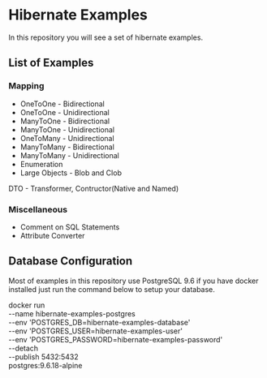 # Hibernate Examples

In this repository you will see a set of hibernate examples.


## List of Examples


### Mapping

* OneToOne - Bidirectional
* OneToOne - Unidirectional
* ManyToOne - Bidirectional
* ManyToOne - Unidirectional
* OneToMany - Unidirectional
* ManyToMany - Bidirectional
* ManyToMany - Unidirectional
* Enumeration
* Large Objects - Blob and Clob

DTO - Transformer, Contructor(Native and Named)

### Miscellaneous

* Comment on SQL Statements
* Attribute Converter


## Database Configuration

Most of examples in this repository use PostgreSQL 9.6 if you have docker installed just run the command below to setup your database.


docker run \
    --name hibernate-examples-postgres \
    --env 'POSTGRES_DB=hibernate-examples-database' \
    --env 'POSTGRES_USER=hibernate-examples-user' \
    --env 'POSTGRES_PASSWORD=hibernate-examples-password' \
    --detach \
    --publish 5432:5432 \
    postgres:9.6.18-alpine
